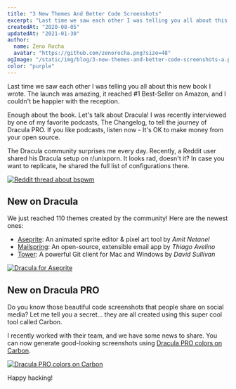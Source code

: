 ```yaml
---
title: "3 New Themes And Better Code Screenshots"
excerpt: "Last time we saw each other I was telling you all about this new book I wrote. The launch was amazing, it reached #1 Best-Seller on Amazon, and I couldn't be happier with the reception."
createdAt: "2020-08-05"
updatedAt: "2021-01-30"
author:
  name: Zeno Rocha
  avatar: "https://github.com/zenorocha.png?size=48"
ogImage: "/static/img/blog/3-new-themes-and-better-code-screenshots-a.png"
color: "purple"
---
```


Last time we saw each other I was telling you all about this new book I wrote. The launch was amazing, it reached #1 Best-Seller on Amazon, and I couldn't be happier with the reception.

Enough about the book. Let's talk about Dracula! I was recently interviewed by one of my favorite podcasts, The Changelog, to tell the journey of Dracula PRO. If you like podcasts, listen now - It's OK to make money from your open source.

The Dracula community surprises me every day. Recently, a Reddit user shared his Dracula setup on r/unixporn. It looks rad, doesn't it? In case you want to replicate, he shared the full list of configurations there.

[![Reddit thread about bspwm](/static/img/blog/3-new-themes-and-better-code-screenshots-a.png)](https://www.reddit.com/r/unixporn/comments/hvrp6f/bspwm_dracula_theme/)

## New on Dracula

We just reached 110 themes created by the community! Here are the newest ones:

- [Aseprite](/aseprite): An animated sprite editor & pixel art tool by _Amit Netanel_
- [Mailspring](/mailspring): An open-source, extensible email app by _Thiago Avelino_
- [Tower](/tower): A powerful Git client for Mac and Windows by _David Sullivan_

[![Dracula for Aseprite](/static/img/blog/3-new-themes-and-better-code-screenshots-b.jpg)](/aseprite)

## New on Dracula PRO

Do you know those beautiful code screenshots that people share on social media? Let me tell you a secret... they are all created using this super cool tool called Carbon.

I recently worked with their team, and we have some news to share. You can now generate good-looking screenshots using [Dracula PRO colors on Carbon](https://carbon.now.sh/?t=dracula-pro).

[![Dracula PRO colors on Carbon](/static/img/blog/3-new-themes-and-better-code-screenshots-c.png)](https://carbon.now.sh/?t=dracula-pro)

Happy hacking!
